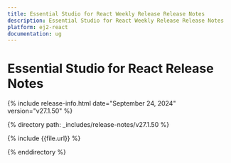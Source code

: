 ```yaml
---
title: Essential Studio for React Weekly Release Release Notes  
description: Essential Studio for React Weekly Release Release Notes  
platform: ej2-react
documentation: ug
---
```


# Essential Studio for React  Release Notes  

{% include release-info.html date="September 24, 2024"  version="v27.1.50" %}

{% directory path: _includes/release-notes/v27.1.50 %}

{% include {{file.url}} %}

{% enddirectory %}